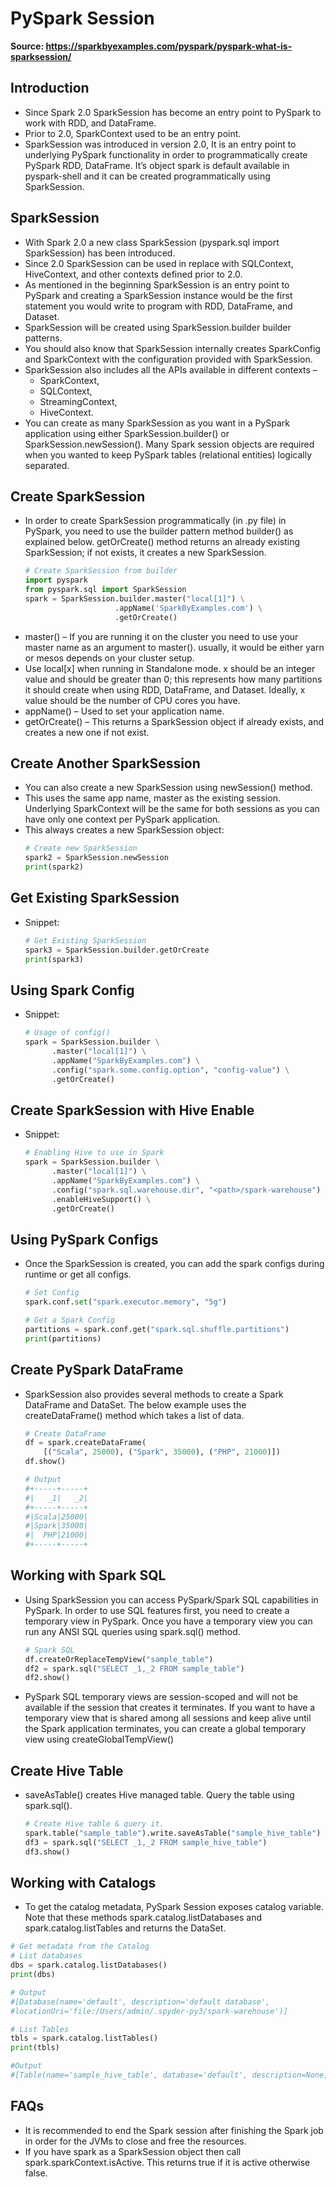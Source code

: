 # PySpark Session

**Source: https://sparkbyexamples.com/pyspark/pyspark-what-is-sparksession/**

## Introduction
- Since Spark 2.0 SparkSession has become an entry point to PySpark to work with RDD, and DataFrame.
- Prior to 2.0, SparkContext used to be an entry point.
- SparkSession was introduced in version 2.0, It is an entry point to underlying PySpark functionality in order to programmatically create PySpark RDD, DataFrame. It’s object spark is default available in pyspark-shell and it can be created programmatically using SparkSession.

## SparkSession
- With Spark 2.0 a new class SparkSession (pyspark.sql import SparkSession) has been introduced.
- Since 2.0 SparkSession can be used in replace with SQLContext, HiveContext, and other contexts defined prior to 2.0.
- As mentioned in the beginning SparkSession is an entry point to PySpark and creating a SparkSession instance would be the first statement you would write to program with RDD, DataFrame, and Dataset.
- SparkSession will be created using SparkSession.builder builder patterns.
- You should also know that SparkSession internally creates SparkConfig and SparkContext with the configuration provided with SparkSession.
- SparkSession also includes all the APIs available in different contexts –
  - SparkContext,
  - SQLContext,
  - StreamingContext,
  - HiveContext.
- You can create as many SparkSession as you want in a PySpark application using either SparkSession.builder() or SparkSession.newSession(). Many Spark session objects are required when you wanted to keep PySpark tables (relational entities) logically separated.

## Create SparkSession
- In order to create SparkSession programmatically (in .py file) in PySpark, you need to use the builder pattern method builder() as explained below. getOrCreate() method returns an already existing SparkSession; if not exists, it creates a new SparkSession.
  ```python
  # Create SparkSession from builder
  import pyspark
  from pyspark.sql import SparkSession
  spark = SparkSession.builder.master("local[1]") \
                      .appName('SparkByExamples.com') \
                      .getOrCreate()
  ```
- master() – If you are running it on the cluster you need to use your master name as an argument to master(). usually, it would be either yarn or mesos depends on your cluster setup.
- Use local[x] when running in Standalone mode. x should be an integer value and should be greater than 0; this represents how many partitions it should create when using RDD, DataFrame, and Dataset. Ideally, x value should be the number of CPU cores you have.
- appName() – Used to set your application name.
- getOrCreate() – This returns a SparkSession object if already exists, and creates a new one if not exist.

## Create Another SparkSession
- You can also create a new SparkSession using newSession() method.
- This uses the same app name, master as the existing session. Underlying SparkContext will be the same for both sessions as you can have only one context per PySpark application.
- This always creates a new SparkSession object:
  ```python
  # Create new SparkSession
  spark2 = SparkSession.newSession
  print(spark2)
  ```

## Get Existing SparkSession
- Snippet:
  ```python
  # Get Existing SparkSession
  spark3 = SparkSession.builder.getOrCreate
  print(spark3)
  ```

## Using Spark Config
- Snippet:
  ```python
  # Usage of config()
  spark = SparkSession.builder \
        .master("local[1]") \
        .appName("SparkByExamples.com") \
        .config("spark.some.config.option", "config-value") \
        .getOrCreate()
  ```
  
## Create SparkSession with Hive Enable
- Snippet:
  ```python
  # Enabling Hive to use in Spark
  spark = SparkSession.builder \
        .master("local[1]") \
        .appName("SparkByExamples.com") \
        .config("spark.sql.warehouse.dir", "<path>/spark-warehouse") \
        .enableHiveSupport() \
        .getOrCreate()
  ```
  
## Using PySpark Configs
- Once the SparkSession is created, you can add the spark configs during runtime or get all configs.
  ```python
  # Set Config
  spark.conf.set("spark.executor.memory", "5g")

  # Get a Spark Config
  partitions = spark.conf.get("spark.sql.shuffle.partitions")
  print(partitions)
  ```
  
## Create PySpark DataFrame
- SparkSession also provides several methods to create a Spark DataFrame and DataSet. The below example uses the createDataFrame() method which takes a list of data.
  ```python
  # Create DataFrame
  df = spark.createDataFrame(
      [("Scala", 25000), ("Spark", 35000), ("PHP", 21000)])
  df.show()

  # Output
  #+-----+-----+
  #|   _1|   _2|
  #+-----+-----+
  #|Scala|25000|
  #|Spark|35000|
  #|  PHP|21000|
  #+-----+-----+
  ```
  
## Working with Spark SQL
- Using SparkSession you can access PySpark/Spark SQL capabilities in PySpark. In order to use SQL features first, you need to create a temporary view in PySpark. Once you have a temporary view you can run any ANSI SQL queries using spark.sql() method.
  ```python
  # Spark SQL
  df.createOrReplaceTempView("sample_table")
  df2 = spark.sql("SELECT _1,_2 FROM sample_table")
  df2.show()
  ```
- PySpark SQL temporary views are session-scoped and will not be available if the session that creates it terminates. If you want to have a temporary view that is shared among all sessions and keep alive until the Spark application terminates, you can create a global temporary view using createGlobalTempView()

## Create Hive Table
- saveAsTable() creates Hive managed table. Query the table using spark.sql().
  ```python
  # Create Hive table & query it.  
  spark.table("sample_table").write.saveAsTable("sample_hive_table")
  df3 = spark.sql("SELECT _1,_2 FROM sample_hive_table")
  df3.show()
  ```
  
## Working with Catalogs
- To get the catalog metadata, PySpark Session exposes catalog variable. Note that these methods spark.catalog.listDatabases and spark.catalog.listTables and returns the DataSet.
```python
# Get metadata from the Catalog
# List databases
dbs = spark.catalog.listDatabases()
print(dbs)

# Output
#[Database(name='default', description='default database', 
#locationUri='file:/Users/admin/.spyder-py3/spark-warehouse')]

# List Tables
tbls = spark.catalog.listTables()
print(tbls)

#Output
#[Table(name='sample_hive_table', database='default', description=None, tableType='MANAGED', #isTemporary=False), Table(name='sample_hive_table1', database='default', description=None, #tableType='MANAGED', isTemporary=False), Table(name='sample_hive_table121', database='default', #description=None, tableType='MANAGED', isTemporary=False), Table(name='sample_table', database=None, #description=None, tableType='TEMPORARY', isTemporary=True)]
```

## FAQs
- It is recommended to end the Spark session after finishing the Spark job in order for the JVMs to close and free the resources.
- If you have spark as a SparkSession object then call spark.sparkContext.isActive. This returns true if it is active otherwise false.


